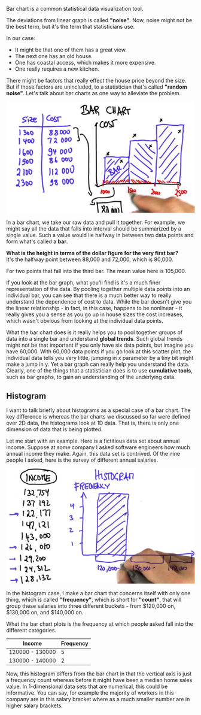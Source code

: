 Bar chart is a common statistical data visualization tool.

The deviations from linear graph is called **"noise"**. Now, noise might not be the best term, but it's the term that statisticians use. 

In our case:

- It might be that one of them has a great view.
- The next one has an old house.
- One has coastal access, which makes it more expensive.
- One really requires a new kitchen.

There might be factors that really effect the house price beyond the size.
But if those factors are unincluded, to a statistician that's called **"random noise"**.
Let's talk about bar charts as one way to alleviate the problem.

![Bar Chart](../Images/bar-chart.jpg)

In a bar chart, we take our raw data and pull it together. For example, we might say all the data that falls into interval should be summarized by a single value. Such a value would lie halfway in between two data points and form what's called a **bar**.

**What is the height in terms of the dollar figure for the very first bar?**  
It's the halfway point between 88,000 and 72,000, which is 80,000.

For two points that fall into the third bar. The mean value here is 105,000.

If you look at the bar graph, what you'll find is it's a much finer representation of the data.
By pooling together multiple data points into an individual bar, you can see that there is a much better way to really understand the dependence of cost to data. While the bar doesn't give you the linear relationship -  in fact, in this case, happens to be nonlinear - it really gives you a sense as you go up in house sizes the cost increases, which wasn't obvious from looking at the individual data points.

What the bar chart does is it really helps you to pool together groups of data into a single bar and understand **global trends**. Such global trends might not be that important if you only have six data points, but imagine you have 60,000. With 60,000 data points if you go look at this scatter plot, the individual data tells you very little, jumping in x parameter by a tiny bit might make a jump in y. Yet a bar graph can really help you understand the data. Clearly, one of the things that a statistician does is to use **cumulative tools**, such as bar graphs, to gain an understanding of the underlying data.

## Histogram

I want to talk briefly about histograms as a special case of a bar chart. The key difference is whereas the bar charts we discussed so far were defined over 2D data, the histograms look at 1D data. That is, there is only one dimension of data that is being plotted.

Let me start with an example. Here is a fictitious data set about annual income. Suppose at some company I asked software engineers how much annual income they make. Again, this data set is contrived. Of the nine people I asked, here is the survey of different annual salaries.

![Histogram](../Images/histogram.jpg)

In the histogram case, I make a bar chart that concerns itself with only one thing, which is called **"frequency"**, which is short for **"count"**, that will group these salaries into three different buckets - from $120,000 on, $130,000 on, and $140,000 on.

What the bar chart plots is the frequency at which people asked fall into the different categories.

|Income|Frequency|
|------|---------|
|120000 - 130000|5|
|130000 - 140000|2|

Now, this histogram differs from the bar chart in that the vertical axis is just a frequency count whereas before it might have been a median home sales value. In 1-dimensional data sets that are numerical, this could be informative. You can say, for example the majority of workers in this company are in this salary bracket where as a much smaller number are in higher salary brackets.